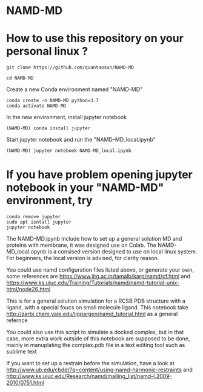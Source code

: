 # NAMD-MD

# How to use this repository on your personal linux ?

```
git clone https://github.com/quantaosun/NAMD-MD
```
```
cd NAMD-MD
```
Create a new Conda environment named "NAMD-MD"
```
conda create -n NAMD-MD python=3.7
conda activate NAMD-MD
```
In the new environment, install jupyter notebook
```
(NAMD-MD) conda install jupyter
```
Start jupyter notebook and run the "NAMD-MD_local.ipynb"
```
(NAMD-MD) jupyter notebook NAMD-MD_local.ipynb
```

# If you have problem opening jupyter notebook in your "NAMD-MD" environment, try
```
conda remove jupyter
sudo apt isntall jupyter
jupyter notebook
```


The NAMD-MD.ipynb include how to set up a general solution MD and proteins with membrane, it was designed use on Colab.
The NAMD-MD_local.opynb is a consised version designed to use on local linux system. For beginners, the local version is advised, for clarity reason.

You could use namd configuration files listed above, or generate your own, some references are 
https://www.iitg.ac.in/tamalb/karp/namd/cf.html and https://www.ks.uiuc.edu/Training/Tutorials/namd/namd-tutorial-unix-html/node26.html 

This is for a general solution simulation for a RCSB PDB structure with a ligand, with a special foucs on small molecule ligand.
This notebook take http://zarbi.chem.yale.edu/ligpargen/namd_tutorial.html as a general refernce

You could also use this script to simulate a docked complex, but in that case, more extra work outside of this notebook are supposed to be done, mainly in manuplating the complex.pdb file in a text editing tool such as sublime text

If you want to set up a restrain before the simulation, have a look at http://www.ub.edu/cbdd/?q=content/using-namd-harmonic-restraints
and http://www.ks.uiuc.edu/Research/namd/mailing_list/namd-l.2009-2010/0751.html 
